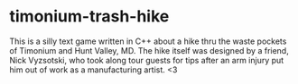 # timonium-trash-hike
This is a silly text game written in C++ about a hike thru the waste pockets of Timonium and Hunt Valley, MD. The hike itself was designed by a friend, Nick Vyzsotski, who took along tour guests for tips after an arm injury put him out of work as a manufacturing artist. &lt;3
